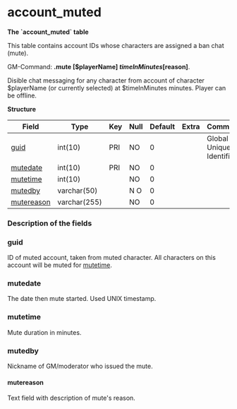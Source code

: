 # account\_muted

**The \`account\_muted\` table**


This table contains account IDs whose characters are assigned a ban chat (mute).


GM-Command: **.mute [$playerName] $timeInMinutes [$reason]**.

Disible chat messaging for any character from account of character $playerName (or currently selected) at $timeInMinutes minutes. Player can be offline.

**Structure**

| Field                       | Type         |  Key | Null | Default | Extra | Comment |
|-----------------------------|--------------|------|------|---------|-------|---------|
| [guid](#guid)               | int(10)      |  PRI | NO   | 0       |       |Global Unique Identifier|
| [mutedate](#mutedate)       | int(10)      |  PRI | NO   | 0       |       |         |
| [mutetime](#mutetime)       | int(10)      |      | NO   | 0       |       |         |
| [mutedby](#mutedby)         | varchar(50)  |      | N O  | 0       |       |         |
| [mutereason](#mutereason)    | varchar(255) |      | NO   | 0       |       |         |

### Description of the fields

### guid

ID of muted account, taken from muted character. All characters on this account will be muted for [mutetime](#mutetime).

### mutedate

The date then mute started. Used UNIX timestamp.

### mutetime

Mute duration in minutes.

### mutedby

Nickname of GM/moderator who issued the mute.

#### mutereason

Text field with description of mute's reason.
